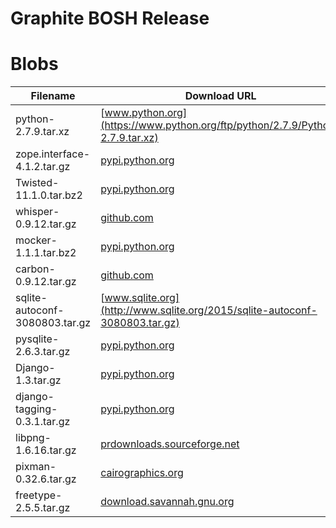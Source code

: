 # Graphite BOSH Release

# Blobs

| Filename | Download URL | MD5 |
| -------- | ------------ | --- |
| python-2.7.9.tar.xz | [www.python.org](https://www.python.org/ftp/python/2.7.9/Python-2.7.9.tar.xz) | 38d530f7efc373d64a8fb1637e3baaa7 |
| zope.interface-4.1.2.tar.gz | [pypi.python.org](https://pypi.python.org/packages/source/z/zope.interface/zope.interface-4.1.2.tar.gz) | 04298faeaa70b4f3b23fa2ae8987262c |
| Twisted-11.1.0.tar.bz2 | [pypi.python.org](https://pypi.python.org/packages/source/T/Twisted/Twisted-11.1.0.tar.bz2) | 972f3497e6e19318c741bf2900ffe31c |
| whisper-0.9.12.tar.gz | [github.com](https://github.com/graphite-project/whisper/archive/0.9.12.tar.gz) | fcaa34d128d13278ba1b8e23443e0871 |
| mocker-1.1.1.tar.bz2 | [pypi.python.org](https://pypi.python.org/packages/source/m/mocker/mocker-1.1.1.tar.bz2) | 0bd9f83268e16aef2130fa89e2a4839f |
| carbon-0.9.12.tar.gz | [github.com](https://github.com/graphite-project/carbon/archive/0.9.12.tar.gz) | 674c7376be70b07a90eecf013dad6600 |
| sqlite-autoconf-3080803.tar.gz | [www.sqlite.org](http://www.sqlite.org/2015/sqlite-autoconf-3080803.tar.gz) | 51272e875879ee893e51070b07c33888 |
| pysqlite-2.6.3.tar.gz | [pypi.python.org](https://pypi.python.org/packages/source/p/pysqlite/pysqlite-2.6.3.tar.gz) | 7ff1cedee74646b50117acff87aa1cfa |
| Django-1.3.tar.gz | [pypi.python.org](https://pypi.python.org/packages/source/D/Django/Django-1.3.tar.gz) | 1b8f76e91c27564708649671f329551f |
| django-tagging-0.3.1.tar.gz | [pypi.python.org](https://pypi.python.org/packages/source/d/django-tagging/django-tagging-0.3.1.tar.gz) | a0855f2b044db15f3f8a025fa1016ddf |
| libpng-1.6.16.tar.gz | [prdownloads.sourceforge.net](http://prdownloads.sourceforge.net/libpng/libpng-1.6.16.tar.gz?download) | 1a4ad377919ab15b54f6cb6a3ae2622d |
| pixman-0.32.6.tar.gz | [cairographics.org](http://cairographics.org/releases/pixman-0.32.6.tar.gz) | 3a30859719a41bd0f5cccffbfefdd4c2 |
| freetype-2.5.5.tar.gz | [download.savannah.gnu.org](http://download.savannah.gnu.org/releases/freetype/freetype-2.5.5.tar.gz) | 7448edfbd40c7aa5088684b0a3edb2b8 |

